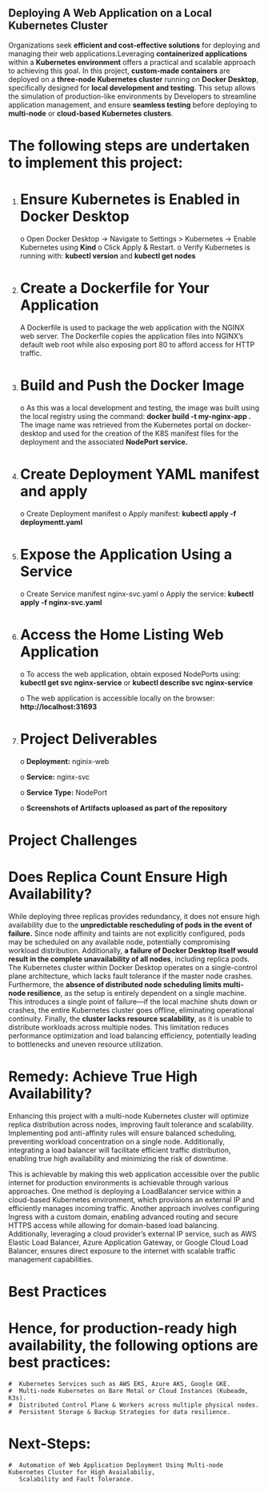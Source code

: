 ## Deploying A Web Application on a Local Kubernetes Cluster

Organizations seek **efficient and cost-effective solutions** for deploying and managing their web applications.Leveraging **containerized applications** within a **Kubernetes environment** offers a practical and scalable approach to achieving this goal. In this project, **custom-made containers** are deployed on a **three-node Kubernetes cluster** running on **Docker Desktop**, specifically designed for **local development and testing**. This setup allows the simulation of production-like environments by Developers to streamline application management, and ensure **seamless testing** before deploying to **multi-node** or **cloud-based Kubernetes clusters**.

# The following steps are undertaken to implement this project:

1.	# Ensure Kubernetes is Enabled in Docker Desktop

    o	Open Docker Desktop → Navigate to Settings > Kubernetes → Enable Kubernetes using **Kind**
    o	Click Apply & Restart.
    o	Verify Kubernetes is running with: **kubectl version** and **kubectl get nodes**

2.	# Create a Dockerfile for Your Application
    A Dockerfile is used to package the web application with the NGINX web server. The Dockerfile copies the application files into NGINX’s default web root while also exposing port 80 to afford access for HTTP traffic.

3.	# Build and Push the Docker Image 

    o	As this was a local development and testing, the image was built using the local registry using the command: **docker build -t my-nginx-app .** The image name was retrieved from the Kubernetes portal on docker-desktop and used for the creation of the K8S manifest files for the deployment and the associated **NodePort service.**

4.	# Create Deployment YAML manifest and apply 

    o	Create Deployment manifest 
    o	Apply manifest: **kubectl apply -f deploymentt.yaml** 

5.	# Expose the Application Using a Service

    o	Create Service manifest nginx-svc.yaml
    o	Apply the service: **kubectl apply -f nginx-svc.yaml**

6.	# Access the Home Listing Web Application

    o	To access the web application, obtain exposed NodePorts using:  
        **kubectl get svc nginx-service** or 
        **kubectl describe svc nginx-service**

    o	The web application is accessible locally on the browser: **http://localhost:31693**

7.  # Project Deliverables

     o	**Deployment:** nginix-web

     o	**Service:** nginx-svc

     o	**Service Type:** NodePort  

     o	**Screenshots of Artifacts uploased as part of the repository** 
   
        
    
# Project Challenges

# Does Replica Count Ensure High Availability?

While deploying three replicas provides redundancy, it does not ensure high availability due to the **unpredictable rescheduling of pods in the event of failure.** Since node affinity and taints are not explicitly configured, pods may be scheduled on any available node, potentially compromising workload distribution. Additionally, **a failure of Docker Desktop itself would result in the complete unavailability of all nodes**, including replica pods. The Kubernetes cluster within Docker Desktop operates on a single-control plane architecture, which lacks fault tolerance if the master node crashes. Furthermore, the **absence of distributed node scheduling limits multi-node resilience**, as the setup is entirely dependent on a single machine. This introduces a single point of failure—if the local machine shuts down or crashes, the entire Kubernetes cluster goes offline, eliminating operational continuity. Finally, the **cluster lacks resource scalability**, as it is unable to distribute workloads across multiple nodes. This limitation reduces performance optimization and load balancing efficiency, potentially leading to bottlenecks and uneven resource utilization.

# Remedy: Achieve True High Availability?

Enhancing this project with a multi-node Kubernetes cluster will optimize replica distribution across nodes, improving fault tolerance and scalability. Implementing pod anti-affinity rules will ensure balanced scheduling, preventing workload concentration on a single node. Additionally, integrating a load balancer will facilitate efficient traffic distribution, enabling true high availability and minimizing the risk of downtime. 

This is achievable by making this web application accessible over the public internet for production environments is achievable through various approaches. One method is deploying a LoadBalancer service within a cloud-based Kubernetes environment, which provisions an external IP and efficiently manages incoming traffic. Another approach involves configuring Ingress with a custom domain, enabling advanced routing and secure HTTPS access while allowing for domain-based load balancing. Additionally, leveraging a cloud provider’s external IP service, such as AWS Elastic Load Balancer, Azure Application Gateway, or Google Cloud Load Balancer, ensures direct exposure to the internet with scalable traffic management capabilities.


# Best Practices

# Hence, for production-ready high availability, the following options are best practices:

    #  Kubernetes Services such as AWS EKS, Azure AKS, Google GKE.
	#  Multi-node Kubernetes on Bare Metal or Cloud Instances (Kubeadm, K3s).
	#  Distributed Control Plane & Workers across multiple physical nodes.
	#  Persistent Storage & Backup Strategies for data resilience.


# Next-Steps:

    #  Automation of Web Application Deployment Using Multi-node Kubernetes Cluster for High Avaialabiliy,   
       Scalability and Fault Tolerance.





        
